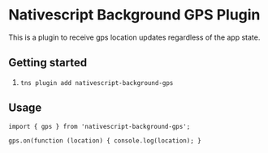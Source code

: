 # Nativescript Background GPS Plugin

This is a plugin to receive gps location updates regardless of the app state.

## Getting started

1. `tns plugin add nativescript-background-gps`

## Usage

`import { gps } from 'nativescript-background-gps';`

`gps.on(function (location) {
    console.log(location);
}`

